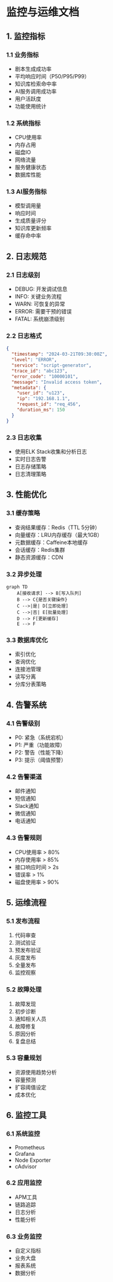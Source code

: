 # 监控与运维文档

## 1. 监控指标

### 1.1 业务指标
- 剧本生成成功率
- 平均响应时间（P50/P95/P99）
- 知识库检索命中率
- AI服务调用成功率
- 用户活跃度
- 功能使用统计

### 1.2 系统指标
- CPU使用率
- 内存占用
- 磁盘IO
- 网络流量
- 服务健康状态
- 数据库性能

### 1.3 AI服务指标
- 模型调用量
- 响应时间
- 生成质量评分
- 知识库更新频率
- 缓存命中率

## 2. 日志规范

### 2.1 日志级别
- DEBUG: 开发调试信息
- INFO: 关键业务流程
- WARN: 可恢复的异常
- ERROR: 需要干预的错误
- FATAL: 系统崩溃级别

### 2.2 日志格式
```json
{
  "timestamp": "2024-03-21T09:30:00Z",
  "level": "ERROR",
  "service": "script-generator",
  "trace_id": "abc123",
  "error_code": "10000101",
  "message": "Invalid access token",
  "metadata": {
    "user_id": "u123",
    "ip": "192.168.1.1",
    "request_id": "req_456",
    "duration_ms": 150
  }
}
```

### 2.3 日志收集
- 使用ELK Stack收集和分析日志
- 实时日志告警
- 日志存储策略
- 日志清理策略

## 3. 性能优化

### 3.1 缓存策略
- 查询结果缓存：Redis（TTL 5分钟）
- 向量缓存：LRU内存缓存（最大1GB）
- 元数据缓存：Caffeine本地缓存
- 会话缓存：Redis集群
- 静态资源缓存：CDN

### 3.2 异步处理
```mermaid
graph TD
    A[接收请求] --> B[写入队列]
    B --> C{是否关键操作}
    C -->|是| D[立即处理]
    C -->|否| E[批量处理]
    D --> F[更新缓存]
    E --> F
```

### 3.3 数据库优化
- 索引优化
- 查询优化
- 连接池管理
- 读写分离
- 分库分表策略

## 4. 告警系统

### 4.1 告警级别
- P0: 紧急（系统宕机）
- P1: 严重（功能故障）
- P2: 警告（性能下降）
- P3: 提示（阈值预警）

### 4.2 告警渠道
- 邮件通知
- 短信通知
- Slack通知
- 微信通知
- 电话通知

### 4.3 告警规则
- CPU使用率 > 80%
- 内存使用率 > 85%
- 接口响应时间 > 2s
- 错误率 > 1%
- 磁盘使用率 > 90%

## 5. 运维流程

### 5.1 发布流程
1. 代码审查
2. 测试验证
3. 预发布验证
4. 灰度发布
5. 全量发布
6. 监控观察

### 5.2 故障处理
1. 故障发现
2. 初步诊断
3. 通知相关人员
4. 故障修复
5. 原因分析
6. 复盘总结

### 5.3 容量规划
- 资源使用趋势分析
- 容量预测
- 扩容阈值设定
- 成本优化

## 6. 监控工具

### 6.1 系统监控
- Prometheus
- Grafana
- Node Exporter
- cAdvisor

### 6.2 应用监控
- APM工具
- 链路追踪
- 日志分析
- 性能分析

### 6.3 业务监控
- 自定义指标
- 业务大盘
- 报表系统
- 数据分析 